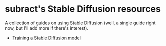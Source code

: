 # subract's Stable Diffusion resources

A collection of guides on using Stable Diffusion (well, a single guide right now, but I'll add more if there's interest).

- [Training a Stable Diffusion model](training.md)
